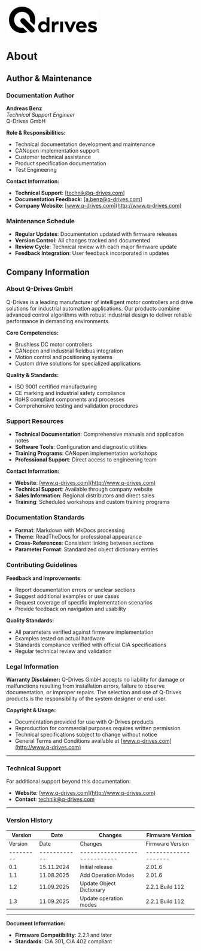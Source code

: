 ![](logo-horizontal.jpg)
# About

## Author & Maintenance

### Documentation Author
**Andreas Benz**  
*Technical Support Engineer*  
Q-Drives GmbH

**Role & Responsibilities:**
- Technical documentation development and maintenance
- CANopen implementation support
- Customer technical assistance
- Product specification documentation
- Test Engineering

**Contact Information:**
- **Technical Support**: [technik@q-drives.com]
- **Documentation Feedback**: [a.benz@q-drives.com]
- **Company Website**: [www.q-drives.com](http://www.q-drives.com)

### Maintenance Schedule
- **Regular Updates**: Documentation updated with firmware releases
- **Version Control**: All changes tracked and documented
- **Review Cycle**: Technical review with each major firmware update
- **Feedback Integration**: User feedback incorporated in updates

## Company Information

### About Q-Drives GmbH
Q-Drives is a leading manufacturer of intelligent motor controllers and drive solutions for industrial automation applications. Our products combine advanced control algorithms with robust industrial design to deliver reliable performance in demanding environments.

**Core Competencies:**
- Brushless DC motor controllers
- CANopen and industrial fieldbus integration
- Motion control and positioning systems
- Custom drive solutions for specialized applications

**Quality & Standards:**
- ISO 9001 certified manufacturing
- CE marking and industrial safety compliance
- RoHS compliant components and processes
- Comprehensive testing and validation procedures

### Support Resources
- **Technical Documentation**: Comprehensive manuals and application notes
- **Software Tools**: Configuration and diagnostic utilities
- **Training Programs**: CANopen implementation workshops
- **Professional Support**: Direct access to engineering team

**Contact Information:**
- **Website**: [www.q-drives.com](http://www.q-drives.com)
- **Technical Support**: Available through company website
- **Sales Information**: Regional distributors and direct sales
- **Training**: Scheduled workshops and custom training programs

### Documentation Standards
- **Format**: Markdown with MkDocs processing
- **Theme**: ReadTheDocs for professional appearance
- **Cross-References**: Consistent linking between sections
- **Parameter Format**: Standardized object dictionary entries

### Contributing Guidelines
**Feedback and Improvements:**
- Report documentation errors or unclear sections
- Suggest additional examples or use cases
- Request coverage of specific implementation scenarios
- Provide feedback on navigation and usability

**Quality Standards:**
- All parameters verified against firmware implementation
- Examples tested on actual hardware
- Standards compliance verified with official CiA specifications
- Regular technical review and validation

### Legal Information

**Warranty Disclaimer:**
Q-Drives GmbH accepts no liability for damage or malfunctions resulting from installation errors, failure to observe documentation, or improper repairs. The selection and use of Q-Drives products is the responsibility of the system designer or end user.

**Copyright & Usage:**
- Documentation provided for use with Q-Drives products
- Reproduction for commercial purposes requires written permission
- Technical specifications subject to change without notice
- General Terms and Conditions available at [www.q-drives.com](http://www.q-drives.com)

---

### Technical Support

For additional support beyond this documentation:

- **Website**: [www.q-drives.com](http://www.q-drives.com)
- **Contact**: technik@q-drives.com

---

### Version History
| Version | Date       | Changes                    | Firmware Version   |
|---------|------------|----------------------------|--------------------|
| Version | Date       | Changes                    | Firmware Version   |
|---------|------------|----------------------------|--------------------|
| 0.1     | 15.11.2024 | Initial release            | 2.01.6             |
| 1.1     | 11.08.2025 | Add Operation Modes        | 2.01.6             |
| 1.2     | 11.09.2025 | Update Object Dictionary   | 2.2.1 Build 112    |
| 1.3     | 11.09.2025 | Update operation modes     | 2.2.1 Build 112    |
---

**Document Information:** <br>
- **Firmware Compatibility**: 2.2.1 and later <br>
- **Standards**: CiA 301, CiA 402 compliant
